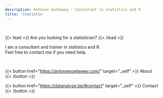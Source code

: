 ```yaml
---
description: Antoine Soetewey - Consultant in statistics and R
title: 'statistix'
---
```


<br>

{{< lead >}}
Are you looking for a statistician?
{{< /lead >}}

I am a consultant and trainer in statistics and R.
<br> Feel free to contact me if you need help.

<br>

{{< button href="https://antoinesoetewey.com/" target="_self" >}}
About
{{< /button >}}

{{< button href="https://datanalyze.be/#contact" target="_self" >}}
Contact
{{< /button >}}